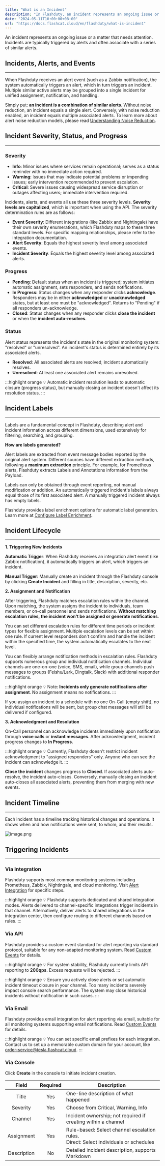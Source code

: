 ```yaml
---
title: "What is an Incident"
description: "In Flashduty, an incident represents an ongoing issue or a matter that needs attention. Incidents are typically triggered by alerts and often associate with a series of similar alerts."
date: "2024-05-11T10:00:00+08:00"
url: "https://docs.flashcat.cloud/en/flashduty/what-is-incident"
---
```


An incident represents an ongoing issue or a matter that needs attention. Incidents are typically triggered by alerts and often associate with a series of similar alerts.

## Incidents, Alerts, and Events
---

When Flashduty receives an alert event (such as a Zabbix notification), the system automatically triggers an alert, which in turn triggers an incident. Multiple similar active alerts may be grouped into a single incident for unified assignment, notification, and handling.

Simply put: **an incident is a combination of similar alerts**. Without noise reduction, an incident equals a single alert. Conversely, with noise reduction enabled, an incident equals multiple associated alerts. To learn more about alert noise reduction models, please read [Understanding Noise Reduction](doc-4185939).

## Incident Severity, Status, and Progress
---

### Severity

- **Info**: Minor issues where services remain operational; serves as a status reminder with no immediate action required.
- **Warning**: Issues that may indicate potential problems or impending issues; early intervention recommended to prevent escalation.
- **Critical**: Severe issues causing widespread service disruption or outages affecting users; immediate intervention required.

Incidents, alerts, and events all use these three severity levels. **Severity levels are capitalized**, which is important when using the API. The severity determination rules are as follows:

- **Event Severity**: Different integrations (like Zabbix and Nightingale) have their own severity enumerations, which Flashduty maps to these three standard levels. For specific mapping relationships, please refer to the integration documentation.
- **Alert Severity**: Equals the highest severity level among associated events.
- **Incident Severity**: Equals the highest severity level among associated alerts.

### Progress

- **Pending**: Default status when an incident is triggered; system initiates automatic assignment, sets responders, and sends notifications.
- **In Progress**: Status changes when any responder clicks **acknowledge**. Responders may be in either **acknowledged** or **unacknowledged** states, but at least one must be "acknowledged". Returns to "Pending" if all responders un-acknowledge.
- **Closed**: Status changes when any responder clicks **close the incident** or when the **incident auto-resolves**.

### Status

Alert status represents the incident's state in the original monitoring system: "resolved" or "unresolved". An incident's status is determined entirely by its associated alerts.

- **Resolved**: All associated alerts are resolved; incident automatically resolves.
- **Unresolved**: At least one associated alert remains unresolved.


:::highlight orange 💡
Automatic incident resolution leads to automatic closure (progress status), but manually closing an incident doesn't affect its resolution status.
:::


## Incident Labels
---

Labels are a fundamental concept in Flashduty, describing alert and incident information across different dimensions, used extensively for filtering, searching, and grouping.

**How are labels generated?**

Alert labels are extracted from event message bodies reported by the original alert system. Different sources have different extraction methods, following a **maximum extraction** principle. For example, for Prometheus alerts, Flashduty extracts Labels and Annotations information from the Payload.

Labels can only be obtained through event reporting, not manual modification or addition. An automatically triggered incident's labels always equal those of its first associated alert. A manually triggered incident always has empty labels.

Flashduty provides label enrichment options for automatic label generation. Learn more at [Configure Label Enrichment](http://docs.flashcat.cloud/en/flashduty/label-enrichment-settings).

## Incident Lifecycle
---

**1. Triggering New Incidents**

**Automatic Trigger**: When Flashduty receives an integration alert event (like Zabbix notification), it automatically triggers an alert, which triggers an incident.

**Manual Trigger**: Manually create an incident through the Flashduty console by clicking **Create Incident** and filling in title, description, severity, etc.

**2. Assignment and Notification**

After triggering, Flashduty matches escalation rules within the channel. Upon matching, the system assigns the incident to individuals, team members, or on-call personnel and sends notifications. **Without matching escalation rules, the incident won't be assigned or generate notifications**.

You can set different escalation rules for different time periods or incident types for flexible assignment. Multiple escalation levels can be set within one rule. If current level responders don't confirm and handle the incident within the specified time, the system automatically escalates to the next level.

You can flexibly arrange notification methods in escalation rules. Flashduty supports numerous group and individual notification channels. Individual channels are one-on-one (voice, SMS, email), while group channels push messages to groups (Feishu/Lark, Dingtalk, Slack) with additional responder notifications.

:::highlight orange 💡 
Note: **Incidents only generate notifications after assignment**. No assignment means no notifications.
:::

If you assign an incident to a schedule with no one On-Call (empty shift), no individual notifications will be sent, but group chat messages will still be delivered if configured.

**3. Acknowledgment and Resolution**

On-Call personnel can acknowledge incidents immediately upon notification through **voice calls** or **instant messages**. After acknowledgment, incident progress changes to **In Progress**.

:::highlight orange 💡 
Currently, Flashduty doesn't restrict incident acknowledgment to "assigned responders" only. Anyone who can see the incident can acknowledge it.
:::

**Close the incident** changes progress to **Closed**. If associated alerts auto-resolve, the incident auto-closes. Conversely, manually closing an incident auto-closes all associated alerts, preventing them from merging with new events.


## Incident Timeline
---

Each incident has a timeline tracking historical changes and operations. It shows when and how notifications were sent, to whom, and their results.

![image.png](https://download.flashcat.cloud/flashduty/kb/timeline.png)

## Triggering Incidents
---

### Via Integration

Flashduty supports most common monitoring systems including Prometheus, Zabbix, Nightingale, and cloud monitoring. Visit [Alert Integration](https://docs.flashcat.cloud/en/flashduty/nightingale-integration-guide) for specific steps.

:::highlight orange 💡 
Flashduty supports dedicated and shared integration modes. Alerts delivered to channel-specific integrations trigger incidents in that channel.
Alternatively, deliver alerts to shared integrations in the integration center, then configure routing to different channels based on rules.
:::

### Via API

Flashduty provides a custom event standard for alert reporting via standard protocol, suitable for any non-adapted monitoring system. Read [Custom Events](https://docs.flashcat.cloud/en/flashduty/custom-alert-integration-guide) for details.

:::highlight orange 💡 
For system stability, Flashduty currently limits API reporting to **200qps**. Excess requests will be rejected.
:::

:::highlight orange 💡 
Ensure you actively close alerts or set automatic incident timeout closure in your channel. Too many incidents severely impact console search performance. The system may close historical incidents without notification in such cases.
:::

### Via Email

Flashduty provides email integration for alert reporting via email, suitable for all monitoring systems supporting email notifications. Read [Custom Events](https://docs.flashcat.cloud/en/flashduty/email-integration-guide) for details.

:::highlight orange 💡 
You can set specific email prefixes for each integration. Contact us to set up a memorable custom domain for your account, like order-service@tesla.flashcat.cloud.
:::


### Via Console

Click **Create** in the console to initiate incident creation.

| Field | Required | Description |
| :---: | :---:   | ---- |
| Title | Yes | One-line description of what happened |
| Severity | Yes | Choose from Critical, Warning, Info |
| Channel | Yes | Incident ownership; not required if creating within a channel |
| Assignment | Yes | Rule-based: Select channel escalation rules.<br> Direct: Select individuals or schedules |
| Description | No | Detailed incident description, supports Markdown |
